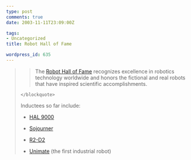 ```yaml
---
type: post
comments: true
date: 2003-11-11T23:09:00Z

tags:
- Uncategorized
title: Robot Hall of Fame

wordpress_id: 635
---
```


<blockquote>
		
> 
> The [Robot Hall of Fame](http://www.robothalloffame.org) recognizes excellence in robotics technology worldwide and honors the fictional and real robots that have inspired scientific accomplishments.
> 
> 
	</blockquote>



	

Inductees so far include:



	


	
  * [HAL 9000](http://www.robothalloffame.org/hal.html)

		
  * [Sojourner](http://www.robothalloffame.org/mars.html)

		
  * [R2-D2](http://www.robothalloffame.org/r2d2.html)

		
  * [Unimate](http://www.robothalloffame.org/unimate.html) (the first industrial robot)

	
